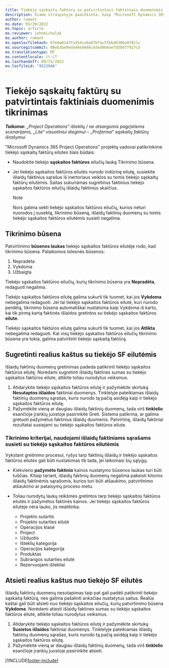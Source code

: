 ```yaml
---
title: Tiekėjo sąskaitų faktūrų su patvirtintais faktiniais duomenimis tikrinimas
description: Šiame straipsnyje paaiškinta, kaip "Microsoft Dynamics 365 Project Operations " projektų vadovai patikrina tiekėjo sąskaitas faktūras su faktiniais įrašais, kurie buvo patvirtinti kaip rangovai, atliko darbą ir įrašė laiką, taip pat išlaidas ir medžiagą, kurią naudojo projekto komandos nariai.
author: rumant
ms.date: 03/30/2022
ms.topic: article
ms.reviewer: johnmichalak
ms.author: rumant
ms.openlocfilehash: 67e0a0143fa354ca9a87bfac5fbbd6306a97811c
ms.sourcegitcommit: 08eb3be9eda44e9446c43ed9b6aefd58d77927c5
ms.translationtype: MT
ms.contentlocale: lt-LT
ms.lasthandoff: 09/15/2022
ms.locfileid: "9522946"
---
```

# <a name="verification-of-vendor-invoices-with-approved-actuals"></a>Tiekėjo sąskaitų faktūrų su patvirtintais faktiniais duomenimis tikrinimas

_**Taikoma:** „Project Operations“ išteklių / ne atsargomis pagrįstiems scenarijams, „Lite“ visuotiniui diegimui – „Proforma“ sąskaitų faktūrų išrašymui_

"Microsoft Dynamics 365 Project Operations" projektų vadovai patikrinkime tiekėjo sąskaitų faktūrų eilutes šiais būdais:

- Naudokite tiekėjo **sąskaitos faktūros** eilučių lauką Tikrinimo būsena.
- Jei tiekėjo sąskaitos faktūros eilutės nurodo indūrinę eilutę, susiekite išlaidų faktinius sąrašus iš inertoriaus veiklos su tomis tiekėjo sąskaitų faktūrų eilutėmis. Saitas sukuriamas sugretinus faktinius tiekėjo sąskaitos faktūros eilučių išlaidų faktinius skaičius.

    > [!NOTE]
    > Nors galima sekti tiekėjo sąskaitos faktūros eilučių, kurios neturi nuorodos į susektą, tikrinimo būseną, išlaidų faktinių duomenų su tomis tiekėjo sąskaitos faktūros eilutėmis susieti negalima.

## <a name="verification-status"></a>Tikrinimo būsena

Patvirtinimo **būsenos laukas** tiekėjo sąskaitos faktūros eilutėje rodo, kad tikrinimo būsena. Palaikomos tolesnės būsenos:

1. Nepradėta
2. Vykdoma
3. Užbaigta

Tiekėjo sąskaitos faktūros eilučių, kurių tikrinimo būsena yra **Nepradėta**, redaguoti negalima.

Tiekėjo sąskaitos faktūros eilutę galima sukurti tik tuomet, kai jos **Vykdoma** nebegalima redaguoti. Jei tai tiekėjo sąskaitos faktūros eilutė, kuri nurodo perdėtą, tikrinimo būsena automatiškai nustatoma kaip Vykdoma iš karto, kai tik pirmą kartą faktinės išlaidos gretintos su tiekėjo sąskaitos faktūros **eilute**.

Tiekėjo sąskaitos faktūros eilutę galima sukurti tik tuomet, kai jos **Atlikta** nebegalima redaguoti. Kai visų tiekėjo sąskaitos faktūros eilučių tikrinimo būsena yra tokia, galima patvirtinti tiekėjo sąskaitą faktūrą.

## <a name="match-cost-actuals-to-vendor-invoice-lines"></a>Sugretinti realius kaštus su tiekėjo SF eilutėmis

Išlaidų faktinių duomenų gretinimas padeda patikrinti tiekėjo sąskaitos faktūros eilutę. Norėdami sugretinti išlaidų faktines sumas su tiekėjo sąskaitos faktūros eilute, atlikite toliau nurodytus veiksmus.

1. Atidarykite tiekėjo sąskaitos faktūros eilutę ir pažymėkite skirtuką **Nesutaptos išlaidos** faktiniai duomenys. Tinklelyje pateikiamas išlaidų faktinių duomenų sąrašas, kuris nurodo tą pačią asidėją kaip ir tiekėjo sąskaitos faktūros eilutę.
2. Pažymėkite vieną ar daugiau išlaidų faktinių duomenų, tada virš **tinklelio** esančioje įrankių juostoje pasirinkite Greti. Sistema patikrina, ar galima gretuoti pažymėtus faktinius išlaidų duomenis. Patvirtinę, išlaidų faktiniai rezultatai susiejami su tiekėjo sąskaitos faktūros eilute.

### <a name="validation-criteria-that-are-used-to-link-cost-actuals-to-vendor-invoice-lines"></a>Tikrinimo kriterijai, naudojami išlaidų faktiniams sąrašams susieti su tiekėjo sąskaitos faktūros eilutėmis

Vykstant gretinimo procesui, ryšys tarp faktinių išlaidų ir tiekėjo sąskaitos faktūros eilutės gali būti nustatomas tik tada, jei laikomasi šių sąlygų:

- Kiekvieno **pažymėto faktinio** kainos nustatymo būsenos laukas turi būti tuščias. Kitaip tariant, išlaidų faktinių duomenų negalima pakeisti kitomis išlaidų faktinėmis sąrašomis, kurios turi būti atšaukimo, patvirtinimo atšaukimo ar pataisymų proceso metu.
- Toliau nurodytų laukų reikšmės gretintos tarp tiekėjo sąskaitos faktūros eilutės ir pažymėtos faktinės kainos. Jei tiekėjo sąskaitos faktūros eilutėje nėra lauko, jis neatitinka.

    - Projekto sutartis
    - Projekto sutarties eilutė
    - Operacijos klasė
    - Project
    - Užduotis
    - Išteklių kategorija
    - Operacijos kategorija
    - Produktas
    - Subrangos sutarties eilutė
    - Rezervuojami ištekliai

## <a name="unmatch-cost-actuals-from-a-vendor-invoice-line"></a>Atsieti realius kaštus nuo tiekėjo SF eilutės

Išlaidų faktinių duomenų nesutapimas taip pat gali padėti patikrinti tiekėjo sąskaitą faktūrą, nes galima pašalinti anksčiau nustatytus saitus. Realūs kaštai gali būti atsieti nuo tiekėjo sąskaitos eilučių, kurių patvirtinimo būsena **Vykdoma**. Norėdami atiesti išlaidų faktines sumas su tiekėjo sąskaitos faktūros eilute, atlikite toliau nurodytus veiksmus.

1. Atidarykite tiekėjo sąskaitos faktūros eilutę ir pažymėkite skirtuką **Susietos išlaidos** faktiniai duomenys. Tinklelyje pateikiamas išlaidų faktinių duomenų sąrašas, kuris nurodo tą pačią asidėją kaip ir tiekėjo sąskaitos faktūros eilutę.
2. Pažymėkite vieną ar daugiau išlaidų faktinių duomenų, tada virš **tinklelio** esančioje įrankių juostoje pasirinkite atsieti.

[!INCLUDE[footer-include](../../includes/footer-banner.md)]
